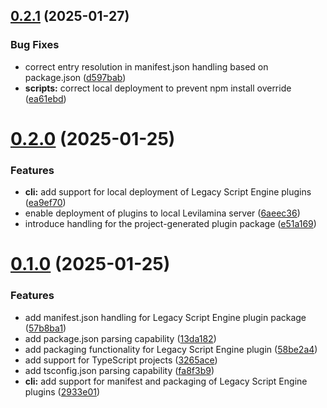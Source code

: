 ## [0.2.1](https://github.com/leoweyr/LSEScaffold/compare/v0.2.0...v0.2.1) (2025-01-27)


### Bug Fixes

* correct entry resolution in manifest.json handling based on package.json ([d597bab](https://github.com/leoweyr/LSEScaffold/commit/d597babf6a6d50e68f9100873f9ef08460c7d678))
* **scripts:** correct local deployment to prevent npm install override ([ea61ebd](https://github.com/leoweyr/LSEScaffold/commit/ea61ebd52e655a95d34c9080ceb0e82f9cfdaaa1))



# [0.2.0](https://github.com/leoweyr/LSEScaffold/compare/v0.1.0...v0.2.0) (2025-01-25)


### Features

* **cli:** add support for local deployment of Legacy Script Engine plugins ([ea9ef70](https://github.com/leoweyr/LSEScaffold/commit/ea9ef70701d127b2b114f503102359dbffbea673))
* enable deployment of plugins to local Levilamina server ([6aeec36](https://github.com/leoweyr/LSEScaffold/commit/6aeec36daa2653f3563c00a06e53880b2293d024))
* introduce handling for the project-generated plugin package ([e51a169](https://github.com/leoweyr/LSEScaffold/commit/e51a1691c39bf3c8ee515fc2bdc072e89d8ff0de))



# [0.1.0](https://github.com/leoweyr/LSEScaffold/compare/13da1825083f91d0b7fed1ffc5f56ccc3159695f...v0.1.0) (2025-01-25)


### Features

* add manifest.json handling for Legacy Script Engine plugin package ([57b8ba1](https://github.com/leoweyr/LSEScaffold/commit/57b8ba1c108e89181572e72cf5bc47c4b8af7169))
* add package.json parsing capability ([13da182](https://github.com/leoweyr/LSEScaffold/commit/13da1825083f91d0b7fed1ffc5f56ccc3159695f))
* add packaging functionality for Legacy Script Engine plugin ([58be2a4](https://github.com/leoweyr/LSEScaffold/commit/58be2a4c75317a4991bd455c44ed5f2c0e616db9))
* add support for TypeScript projects ([3265ace](https://github.com/leoweyr/LSEScaffold/commit/3265ace38012aab5cf531ae33b2d8f8cd8e65ab4))
* add tsconfig.json parsing capability ([fa8f3b9](https://github.com/leoweyr/LSEScaffold/commit/fa8f3b90d73de8d234e87790f9922771f6636a65))
* **cli:** add support for manifest and packaging of Legacy Script Engine plugins ([2933e01](https://github.com/leoweyr/LSEScaffold/commit/2933e0100765d7785f87472e113c077112a46e9a))
